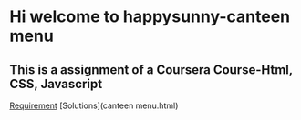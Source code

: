 # Hi welcome to happysunny-canteen menu
## This is a assignment of a Coursera Course-Html, CSS, Javascript

[Requirement](requirement.md)
[Solutions](canteen menu.html)
